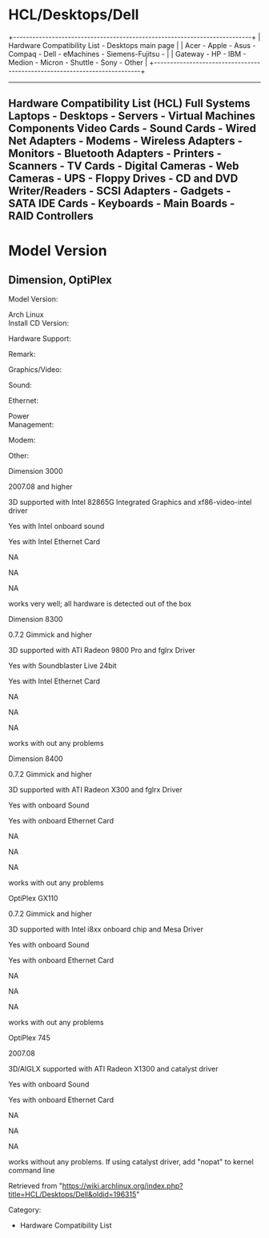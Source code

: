 HCL/Desktops/Dell
=================

+--------------------------------------------------------------------------+
| Hardware Compatibility List - Desktops main page                         |
| Acer - Apple - Asus - Compaq - Dell - eMachines - Siemens-Fujitsu -      |
| Gateway - HP - IBM - Medion - Micron - Shuttle - Sony - Other            |
+--------------------------------------------------------------------------+

  

  ------------------------------------------------------------------------------------------------------------------------------------------------------------------------------------------------------------------------------------------------------------------------------------------------------------------------
  Hardware Compatibility List (HCL)
  Full Systems
  Laptops - Desktops - Servers - Virtual Machines
  Components
  Video Cards - Sound Cards - Wired Net Adapters - Modems - Wireless Adapters - Monitors - Bluetooth Adapters - Printers - Scanners - TV Cards - Digital Cameras - Web Cameras - UPS - Floppy Drives - CD and DVD Writer/Readers - SCSI Adapters - Gadgets - SATA IDE Cards - Keyboards - Main Boards - RAID Controllers
  ------------------------------------------------------------------------------------------------------------------------------------------------------------------------------------------------------------------------------------------------------------------------------------------------------------------------

Model Version
=============

Dimension, OptiPlex
-------------------

  
  
  
  
  
  
  
  
  

Model Version:

Arch Linux  
Install CD Version:  

Hardware Support:

Remark:

Graphics/Video:

Sound:

Ethernet:

Power  
Management:  

Modem:

Other:

Dimension 3000

2007.08 and higher

3D supported with Intel 82865G Integrated Graphics and xf86-video-intel
driver

Yes with Intel onboard sound

Yes with Intel Ethernet Card

NA

NA

NA

works very well; all hardware is detected out of the box

Dimension 8300

0.7.2 Gimmick and higher

3D supported with ATI Radeon 9800 Pro and fglrx Driver

Yes with Soundblaster Live 24bit

Yes with Intel Ethernet Card

NA

NA

NA

works with out any problems

Dimension 8400

0.7.2 Gimmick and higher

3D supported with ATI Radeon X300 and fglrx Driver

Yes with onboard Sound

Yes with onboard Ethernet Card

NA

NA

NA

works with out any problems

OptiPlex GX110

0.7.2 Gimmick and higher

3D supported with Intel i8xx onboard chip and Mesa Driver

Yes with onboard Sound

Yes with onboard Ethernet Card

NA

NA

NA

works with out any problems

OptiPlex 745

2007.08

3D/AIGLX supported with ATI Radeon X1300 and catalyst driver

Yes with onboard Sound

Yes with onboard Ethernet Card

NA

NA

NA

works without any problems. If using catalyst driver, add "nopat" to
kernel command line

Retrieved from
"https://wiki.archlinux.org/index.php?title=HCL/Desktops/Dell&oldid=196315"

Category:

-   Hardware Compatibility List
